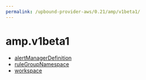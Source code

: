 ```yaml
---
permalink: /upbound-provider-aws/0.21/amp/v1beta1/
---
```


# amp.v1beta1



* [alertManagerDefinition](alertManagerDefinition.md)
* [ruleGroupNamespace](ruleGroupNamespace.md)
* [workspace](workspace.md)